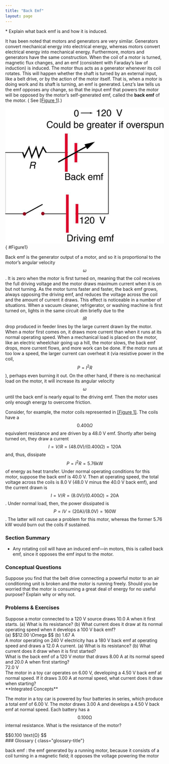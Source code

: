 ```yaml
---
title: "Back Emf"
layout: page
---
```


<div class="abstract" markdown="1">
* Explain what back emf is and how it is induced.
</div>

It has been noted that motors and generators are very similar. Generators
convert mechanical energy into electrical energy, whereas motors convert
electrical energy into mechanical energy. Furthermore, motors and generators
have the same construction. When the coil of a motor is turned, magnetic flux
changes, and an emf (consistent with Faraday’s law of induction) is induced. The
motor thus acts as a generator whenever its coil rotates. This will happen
whether the shaft is turned by an external input, like a belt drive, or by the
action of the motor itself. That is, when a motor is doing work and its shaft is
turning, an emf is generated. Lenz’s law tells us the emf opposes any change, so
that the input emf that powers the motor will be opposed by the motor’s
self-generated emf, called the **back emf** of the motor. (
See [[Figure 1]](#Figure1).)

![Figure shows an electric circuit. The circuit has a cell represented as driving e m f of voltage one hundred and twenty volt is connected in series with a variable e m f source with a range of voltage from zero to one hundred twenty volts and a resistance R. The other end of resistance R is connected to an open switch. The switch is connected back to the Driving e m f cell.](../resources/Figure_23_06_01.jpg "The coil of a DC motor is represented as a resistor in this schematic. The back emf is represented as a variable emf that opposes the one driving the motor. Back emf is zero when the motor is not turning, and it increases proportionally to the motor&#x2019;s angular velocity.")
{ #Figure1}

Back emf is the generator output of a motor, and so it is proportional to the
motor’s angular velocity $$\omega $$ . It is zero when the motor is first turned
on, meaning that the coil receives the full driving voltage and the motor draws
maximum current when it is on but not turning. As the motor turns faster and
faster, the back emf grows, always opposing the driving emf, and reduces the
voltage across the coil and the amount of current it draws. This effect is
noticeable in a number of situations. When a vacuum cleaner, refrigerator, or
washing machine is first turned on, lights in the same circuit dim briefly due
to the $$IR $$ drop produced in feeder lines by the large current drawn by the
motor. When a motor first comes on, it draws more current than when it runs at
its normal operating speed. When a mechanical load is placed on the motor, like
an electric wheelchair going up a hill, the motor slows, the back emf drops,
more current flows, and more work can be done. If the motor runs at too low a
speed, the larger current can overheat it (via resistive power in the coil,
$$P={I}^{2}R $$ ), perhaps even burning it out. On the other hand, if there is
no mechanical load on the motor, it will increase its angular velocity $$\omega
$$ until the back emf is nearly equal to the driving emf. Then the motor uses
only enough energy to overcome friction.

Consider, for example, the motor coils represented in [[Figure 1]](#Figure1).
The coils have a $$0.400 \Omega $$ equivalent resistance and are driven by a
48.0 V emf. Shortly after being turned on, they draw a current $$I=V/R=\left(
48.0 \text{V}\right)/\left( 0.400 \Omega \right)=120 \text{A} $$ and, thus,
dissipate $$P={I}^{2}R= 5.76 \text{kW} $$ of energy as heat transfer. Under
normal operating conditions for this motor, suppose the back emf is 40.0 V. Then
at operating speed, the total voltage across the coils is 8.0 V (48.0 V minus
the 40.0 V back emf), and the current drawn is $$I=V/R=\left( 8.0
\text{V}\right)/\left( 0.400 \Omega \right)=20 \text{A} $$ . Under normal load,
then, the power dissipated is $$P=IV=\left(20 \text{A}\right)/\left( 8.0
\text{V}\right)=160 \text{W} $$ . The latter will not cause a problem for this
motor, whereas the former 5.76 kW would burn out the coils if sustained.

### Section Summary

* Any rotating coil will have an induced emf—in motors, this is called back emf,
  since it opposes the emf input to the motor.

### Conceptual Questions

<div class="exercise" data-element-type="conceptual-questions">
<div class="problem" markdown="1">
Suppose you find that the belt drive connecting a powerful motor to an air conditioning unit is broken and the motor is running freely. Should you be worried that the motor is consuming a great deal of energy for no useful purpose? Explain why or why not.

</div>
</div>

### Problems &amp; Exercises

<div class="exercise" data-element-type="problems-exercises">
<div class="problem" markdown="1">
Suppose a motor connected to a 120 V source draws 10.0 A when it first starts. (a) What is its resistance? (b) What current does it draw at its normal operating speed when it develops a 100 V back emf?

</div>
<div class="solution" markdown="1">
(a)  $$12.00 \Omega  $$
(b) 1.67 A

</div>
</div>

<div class="exercise" data-element-type="problems-exercises">
<div class="problem" markdown="1">
A motor operating on 240 V electricity has a 180 V back emf at operating speed and draws a 12.0 A current. (a) What is its resistance? (b) What current does it draw when it is first started?

</div>
</div>

<div class="exercise" data-element-type="problems-exercises">
<div class="problem" markdown="1">
What is the back emf of a 120 V motor that draws 8.00 A at its normal speed and 20.0 A when first starting?

</div>
<div class="solution" markdown="1">
72.0 V

</div>
</div>

<div class="exercise" data-element-type="problems-exercises">
<div class="problem" markdown="1">
The motor in a toy car operates on 6.00 V, developing a 4.50 V back emf at normal speed. If it draws 3.00 A at normal speed, what current does it draw when starting?

</div>
</div>

<div class="exercise" data-element-type="problems-exercises">
<div class="problem" markdown="1">
**Integrated Concepts**

The motor in a toy car is powered by four batteries in series, which produce a
total emf of 6.00 V. The motor draws 3.00 A and develops a 4.50 V back emf at
normal speed. Each battery has a $$0.100 \text{Ω} $$ internal resistance. What
is the resistance of the motor?

</div>
<div class="solution" markdown="1">
 $$0.100 \text{Ω} $$
</div>
</div>

<div class="glossary" markdown="1">
### Glossary
{ class="glossary-title"}

back emf
: the emf generated by a running motor, because it consists of a coil turning in
a magnetic field; it opposes the voltage powering the motor

</div>

